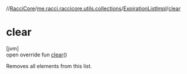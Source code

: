 //[RacciCore](../../../index.md)/[me.racci.raccicore.utils.collections](../index.md)/[ExpirationListImpl](index.md)/[clear](clear.md)

# clear

[jvm]\
open override fun [clear](clear.md)()

Removes all elements from this list.
